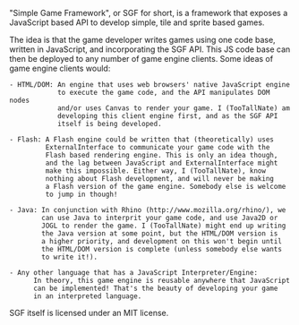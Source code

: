 "Simple Game Framework", or SGF for short, is a framework that exposes
a JavaScript based API to develop simple, tile and sprite based games.

The idea is that the game developer writes games using one code base,
written in JavaScript, and incorporating the SGF API. This JS code base
can then be deployed to any number of game engine clients. Some ideas of
game engine clients would:

    - HTML/DOM: An engine that uses web browsers' native JavaScript engine
                to execute the game code, and the API manipulates DOM nodes
                and/or uses Canvas to render your game. I (TooTallNate) am
                developing this client engine first, and as the SGF API
                itself is being developed.

    - Flash: A Flash engine could be written that (theoretically) uses
             ExternalInterface to communicate your game code with the
             Flash based rendering engine. This is only an idea though,
             and the lag between JavaScript and ExternalInterface might
             make this impossible. Either way, I (TooTallNate), know
             nothing about Flash development, and will never be making
             a Flash version of the game engine. Somebody else is welcome
             to jump in though!

    - Java: In conjunction with Rhino (http://www.mozilla.org/rhino/), we
            can use Java to interprit your game code, and use Java2D or
            JOGL to render the game. I (TooTallNate) might end up writing
            the Java version at some point, but the HTML/DOM version is
            a higher priority, and development on this won't begin until
            the HTML/DOM version is complete (unless somebody else wants
            to write it!).

    - Any other language that has a JavaScript Interpreter/Engine:
          In theory, this game engine is reusable anywhere that JavaScript
          can be implemented! That's the beauty of developing your game
          in an interpreted language.

SGF itself is licensed under an MIT license.
